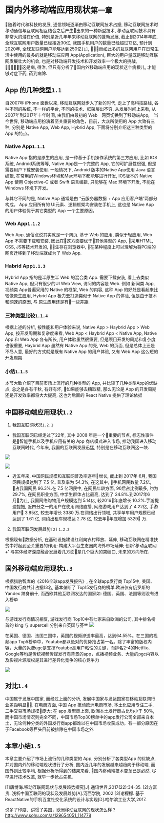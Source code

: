 # 国内外移动端应用现状`第一章`

  随着时代和科技的发展, 通信领域逐渐由移动互联网技术占据, 移动互联网技术时移动通信与互联网相互结合之后产生出来的一种新型技术, 移动互联网技术具有非常大的潜在价值, 特别是近几年年来移动互联网的蓬勃发展, 截止到2014年年底, 全球互联网用户数量已经接近30亿, 我国手机用户的数量已经超过12亿, 预计到2020年, 全球互联网用户能够达到250亿`[1]`, 而如此多的互联网用户在日常生活中使用的最多的就是移动端应用 App(Application), 巨大的用户量既是移动互联网发展壮大的机会, 也是对移动端开发技术和开发效率一个极大的挑战, 这是病, 得治, 但只有分析了国内外移动端应用的现状这个病根儿, 才能够对症下药, 药到病除.
## App 的几种类型`1.1`

  自2007年 iPhone 面世以来, 移动互联网就步入了新的时代, 走上了高科技路线, 各种不同的系统, 不一样的平台, 不同的技术、框架层出不穷. 从发展时间上来看, 从2007年到2017年十年时间, 由我们由最初的 Web　网页切换到了移动端App,　当今世界, 移动端应用扮演着至关重要的角色，目前，大众所使用的 App 大致有三种, 分别是 Native App, Web App, Hybrid App, 下面将分别介绍这三种类型的 App 的特点。

  ### Native App`1.1.1`

  Native App 指的是原生的应用, 是一种基于手机操作系统的第三方应用, 比如 IOS 系统, Android系统等等, Native App是一个完整的 App, 它的可扩展性很强, 但是需要用户下载安装使用. 一般情况下, Android 版本的Native App使用 Java 语言编辑, 在常用的Windows环境和Mac环境下都能够进行开发, IOS版本的 Native App 使用 Objective-C 或者 Swift 语言编辑, 只能够在 Mac 环境下开发, 不能在 Windows 环境下开发。

  与其它不同的是, Native App 通常是由 “云服务器数据 + App 应用客户端”两部分构成。 App 应用所有的 UI元素、逻辑框架均安装在手机上, 这也是 Native App 的用户体验优于其它类型的 App 一个主要原因。
  ### Web App`1.1.2`

  Web App, 通俗点说其实就是一个网页, 基于 Web 的应用, 类似于轻应用, Web App 不需要下载和安装, 因此在这方面要优于其他类型的 App, 采用HTML, CSS, JS等技术开发的, 生存在浏览器中, 在某种程度上可以理解为将PC端的网页迁移到了移动端就成为了 Web App.
  ### Habrid App`1.1.3`


  Hybrid App 指的是半原生半 Web 的混合类 App. 需要下载安装, 看上去类似 Native App, 但只有很少的UI Web View, 访问的内容是 Web. 例如 新闻类 App, 视频类 App普遍采用的 Native 的框架, Web 的内容, 这种 App 的好处是看起来比较像原生应用, Hybrid App 极力去打造类似于 Native App 的体验, 但是由于技术和网速的原因, 与 原生应用还是有一些差距.
  ### 三种类型比较`1.1.4`
  
  根据上述的分析, 按性能和用户体验来说, Native App > Haybrid App > Web App, 按开发周期和复杂度来看, Web App < Haybrid App < Native App, Native App 和 Web App 各有所长, 用户体验虽然很重要, 但是项目开发的周期和复杂度也很重要, Haybrid App 虽然有 Native App 的壳, Web 的页面, 但是总体上还是不尽人意, 最好的方式就是既有 Native App 的用户体验, 又有 Web App 这么短的开发周期.
  ### 小结`1.1.5`

  本节大致介绍了目前市场上流行的几种类型的 App, 并比较了几种类型App的优缺点, 总之是各有千秋, 有好有坏, 如果能够去糟取精, 那么无论是 App 的开发周期还是开发效率都将大大提高, 这也为后面的 React Native 提供了理论依据

## 中国移动端应用现状`1.2`

1. 我国互联网状况`1.2.1`

-  我国互联网已经走过了22年, 其中 2008 年是一个重要的节点, 标志性事件是智能手机以及手机应用有关的 App 商店模式进入市场, 推动我国进入移动互联网时代, 今年来, 我国的互联网发展迅猛, 特别是在移动互联网这一块.

![](./important/互联网普及率.png)

![](./important/中国手机网民规模.png)

-  近五年来, 中国网民规模和互联网普及率逐年增长, 截止到 2017年 6月, 我国网民规模达到了 7.5 亿, 普及率为 54.3%, 在这其中, 手机网民数量 7.2亿, 占我国网民 96.3%.在 7.5 亿网民中, 在网民年龄方面, 90后占比例最多, 约为 29.7%, 在网民职业方面, 中学生群体占比最高, 达到了 24.8%.到2017年6月为止, 我国网络购物用户规模达到 5.14亿, 较2016年底增长 10.2%.手游提速提振, 近四分之一的用户在使用网络直播, 网络游戏用户达到了 4.22亿, 手游用户 3.85亿, 较去年增长 3380 万.在网络出行领域, 共享单车用户规模已经达到了 1.61 亿, 网约出租车规模达 2.78 亿, 较去年年底增加 5329 万.

2. 我国互联网发展趋势`[2]` `1.2.2`

  根据现有数据分析, 在基础设施建设红利向农村释放、延伸, 移动互联网在精准扶贫中将起到至关重要的作用; 构建大平台生态圈向海外市场延伸; 创新'移动互联网+' 与实体经济深度融合发展着几方面是几个巨大的突破口, 未来的方向所在.
## 国外移动端应用现状`1.3`

根据猎豹智库的《2016全球app发展报告》, 在全球app发行商 Top15中, 美国、中国发行商共计占据13名, 基本垄断了 Top15发行商的榜单.欧洲仅有俄罗斯的 Yandex 跻身前十, 而西欧其他互联网发达的国家如: 德国、英国、法国等则没有进入榜单

![](./important/欧洲互联网.jpeg)

与游戏发行商情况相反, 游戏发行商 Top10中有七家来自欧洲的公司, 其中排名榜首的 king 与 supercell 分别来自英国与芬兰
![](./important/欧洲网游.jpeg)

在英国、德国、法国三国中，英国的视频渗透率最高，达到64.55%。在三国的视频app Top5榜单中，Youtube都以绝对的优势抢占第一名。除了丰富的版权内容，大量的免费ugc是支撑Youtube高用户粘性的关键，而排名2-4的Netflix、Google等均是传统视频传媒发行商背景的app，点播视频业务、大量的pgc内容以及影视片源版权是其进行差异化竞争的核心竞争力

![](./important/欧洲视频.jpeg)
## 对比`1.4`

中国属于发展中国家, 而经过上面的分析, 发展中国家与发达国家在移动互联网行业差距明显. 在电商方面, 中国 App 搅动欧洲电商市场, 本土化应用专注二手, 二手交易市场规模庞大; 在 app 发型商上面, 欧洲本土发行商占比均小于 50%, 而中国市场情况则完全不同，中国市场Top30榜单中的app发行公司全部来自本土，无论何种分类的外国发行商app都难以在中国市场收获成功。有一部分原因在于Facebook等巨头目前被排除在中国市场之外.
## 本章小结`1.5`

  本章主要介绍了市场上流行的几种类型的 App, 分别分析了各类型App 的优缺点, 并对国内外的移动端现状进行了分析, 国内近几年的发展越来越趋向于移动端, 而国外则比较平均, 根据分析所得到的结果来看, 国内移动端技术变革已是必然, 尽早进行技术改革, 就早一步抢占先机.


[1]唐博海.移动互联网现状与发展趋势探究[J].通讯世界,2017(22):34-35.
[2]方富贵. 浅析中国互联网的现状及发展趋势[A].河西学院, 2002
[3]谢檬檬. 基于ReactNative的手机百度社交化系统的设计与实现[D].哈尔滨工业大学,2017.

说多了印度、讲惯了美国，欧洲移动互联网的现状怎么样？      http://www.sohu.com/a/129654051_114778